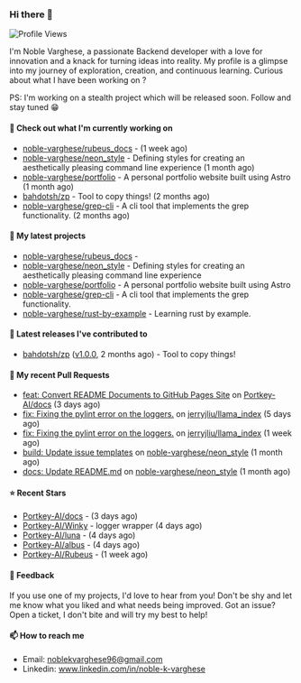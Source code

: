 ### Hi there 👋
![Profile Views](https://komarev.com/ghpvc/?username=noble-varghese&label=PROFILE+VIEWS)

I'm Noble Varghese, a passionate Backend developer with a love for innovation and a knack for turning ideas into reality. My profile is a glimpse into my journey of exploration, creation, and continuous learning. Curious about what I have been working on ?

PS: I'm working on a stealth project which will be released soon. Follow and stay tuned 😁

#### 👷 Check out what I'm currently working on

- [noble-varghese/rubeus_docs](https://github.com/noble-varghese/rubeus_docs) -  (1 week ago)
- [noble-varghese/neon_style](https://github.com/noble-varghese/neon_style) - Defining styles for creating an aesthetically pleasing command line experience (1 month ago)
- [noble-varghese/portfolio](https://github.com/noble-varghese/portfolio) - A personal portfolio website built using Astro (1 month ago)
- [bahdotsh/zp](https://github.com/bahdotsh/zp) - Tool to copy things! (2 months ago)
- [noble-varghese/grep-cli](https://github.com/noble-varghese/grep-cli) - A cli tool that implements the grep functionality. (2 months ago)

#### 🌱 My latest projects

- [noble-varghese/rubeus_docs](https://github.com/noble-varghese/rubeus_docs) - 
- [noble-varghese/neon_style](https://github.com/noble-varghese/neon_style) - Defining styles for creating an aesthetically pleasing command line experience
- [noble-varghese/portfolio](https://github.com/noble-varghese/portfolio) - A personal portfolio website built using Astro
- [noble-varghese/grep-cli](https://github.com/noble-varghese/grep-cli) - A cli tool that implements the grep functionality.
- [noble-varghese/rust-by-example](https://github.com/noble-varghese/rust-by-example) - Learning rust by example.

#### 🔭 Latest releases I've contributed to

- [bahdotsh/zp](https://github.com/bahdotsh/zp) ([v1.0.0](https://github.com/bahdotsh/zp/releases/tag/v1.0.0), 2 months ago) - Tool to copy things!

#### 🔨 My recent Pull Requests

- [feat: Convert README Documents to GitHub Pages Site](https://github.com/Portkey-AI/docs/pull/7) on [Portkey-AI/docs](https://github.com/Portkey-AI/docs) (3 days ago)
- [fix: Fixing the pylint error on the loggers.](https://github.com/jerryjliu/llama_index/pull/6603) on [jerryjliu/llama_index](https://github.com/jerryjliu/llama_index) (5 days ago)
- [fix: Fixing the pylint error on the loggers.](https://github.com/jerryjliu/llama_index/pull/6549) on [jerryjliu/llama_index](https://github.com/jerryjliu/llama_index) (1 week ago)
- [build: Update issue templates](https://github.com/noble-varghese/neon_style/pull/27) on [noble-varghese/neon_style](https://github.com/noble-varghese/neon_style) (1 month ago)
- [docs: Update README.md](https://github.com/noble-varghese/neon_style/pull/26) on [noble-varghese/neon_style](https://github.com/noble-varghese/neon_style) (1 month ago)


#### ⭐ Recent Stars

- [Portkey-AI/docs](https://github.com/Portkey-AI/docs) -  (3 days ago)
- [Portkey-AI/Winky](https://github.com/Portkey-AI/Winky) - logger wrapper (4 days ago)
- [Portkey-AI/luna](https://github.com/Portkey-AI/luna) -  (4 days ago)
- [Portkey-AI/albus](https://github.com/Portkey-AI/albus) -  (4 days ago)
- [Portkey-AI/Rubeus](https://github.com/Portkey-AI/Rubeus) -  (1 week ago)

#### 💬 Feedback

If you use one of my projects, I'd love to hear from you! Don't be shy and let me know what you liked and what needs being improved. Got an issue? Open a ticket, I don't bite and will try my best to help!

#### 📫 How to reach me

- Email: noblekvarghese96@gmail.com
- Linkedin: www.linkedin.com/in/noble-k-varghese
